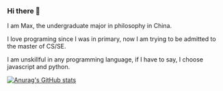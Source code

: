 ### Hi there 👋
I am Max, the undergraduate major in philosophy in China. 

I love programing since I was in primary, now I am trying to be admitted to the master of CS/SE. 

I am unskillful in any programming language, if I have to say, I choose javascript and python.

[![Anurag's GitHub stats](https://github-readme-stats.vercel.app/api?username=MaxChang3)](https://github.com/anuraghazra/github-readme-stats)

